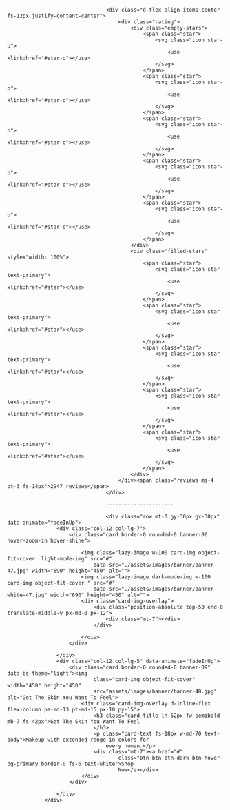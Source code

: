 									
									<div class="d-flex align-items-center fs-12px justify-content-center">
										<div class="rating">
											<div class="empty-stars">
												<span class="star">
													<svg class="icon star-o">
														<use xlink:href="#star-o"></use>
													</svg>
												</span>
												<span class="star">
													<svg class="icon star-o">
														<use xlink:href="#star-o"></use>
													</svg>
												</span>
												<span class="star">
													<svg class="icon star-o">
														<use xlink:href="#star-o"></use>
													</svg>
												</span>
												<span class="star">
													<svg class="icon star-o">
														<use xlink:href="#star-o"></use>
													</svg>
												</span>
												<span class="star">
													<svg class="icon star-o">
														<use xlink:href="#star-o"></use>
													</svg>
												</span>
											</div>
											<div class="filled-stars" style="width: 100%">
												<span class="star">
													<svg class="icon star text-primary">
														<use xlink:href="#star"></use>
													</svg>
												</span>
												<span class="star">
													<svg class="icon star text-primary">
														<use xlink:href="#star"></use>
													</svg>
												</span>
												<span class="star">
													<svg class="icon star text-primary">
														<use xlink:href="#star"></use>
													</svg>
												</span>
												<span class="star">
													<svg class="icon star text-primary">
														<use xlink:href="#star"></use>
													</svg>
												</span>
												<span class="star">
													<svg class="icon star text-primary">
														<use xlink:href="#star"></use>
													</svg>
												</span>
											</div>
										</div><span class="reviews ms-4 pt-3 fs-14px">2947 reviews</span>
									</div>

                                    ----------------------

                                    <div class="row mt-0 gy-30px gx-30px" data-animate="fadeInUp">
					<div class="col-12 col-lg-7">
						<div class="card border-0 rounded-0 banner-06 hover-zoom-in hover-shine">

							<img class="lazy-image w-100 card-img object-fit-cover  light-mode-img" src="#"
								data-src="./assets/images/banner/banner-47.jpg" width="690" height="450" alt="">
							<img class="lazy-image dark-mode-img w-100 card-img object-fit-cover " src="#"
								data-src="./assets/images/banner/banner-white-47.jpg" width="690" height="450" alt="">
							<div class="card-img-overlay">
								<div class="position-absolute top-50 end-0 translate-middle-y px-md-0 px-12">
									<div class="mt-7"></div>
								</div>

							</div>
						</div>

					</div>
					<div class="col-12 col-lg-5" data-animate="fadeInUp">
						<div class="card border-0 rounded-0 banner-09" data-bs-theme="light"><img
								class="card-img object-fit-cover" width="450" height="450"
								src="assets/images/banner/banner-48.jpg" alt="Get The Skin You Want To Feel">
							<div class="card-img-overlay d-inline-flex flex-column ps-md-13 pt-md-15 px-10 py-15">
								<h3 class="card-title lh-52px fw-semibold mb-7 fs-42px">Get The Skin You Want To Feel
								</h3>
								<p class="card-text fs-18px w-md-70 text-body">Makeup with extended range in colors for
									every human.</p>
								<div class="mt-7"><a href="#"
										class="btn btn btn-dark btn-hover-bg-primary border-0 fs-6 text-white">Shop
										Now</a></div>
							</div>
						</div>

					</div>
				</div>